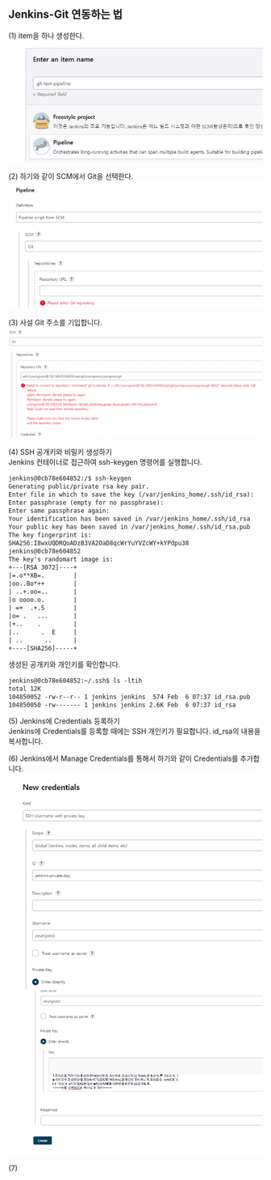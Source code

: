 ## Jenkins-Git 연동하는 법
(1) item을 하나 생성한다.  
![](./img/scm1.png)  

(2) 하기와 같이 SCM에서 Git을 선택한다.  
![](./img/scm2.png)  

(3) 사설 Git 주소를 기입합니다.  
![](./img/scm3.png)  

(4) SSH 공개키와 비밀키 생성하기  
Jenkins 컨테이너로 접근하여 ssh-keygen 명령어를 실행합니다.
```text
jenkins@0cb78e604852:/$ ssh-keygen
Generating public/private rsa key pair.
Enter file in which to save the key (/var/jenkins_home/.ssh/id_rsa): 
Enter passphrase (empty for no passphrase): 
Enter same passphrase again: 
Your identification has been saved in /var/jenkins_home/.ssh/id_rsa
Your public key has been saved in /var/jenkins_home/.ssh/id_rsa.pub
The key fingerprint is:
SHA256:I8wxUQDRQoADzB3VA2OaD8qcWrYuYVZcWY+kYPdpu38 jenkins@0cb78e604852
The key's randomart image is:
+---[RSA 3072]----+
|=.o**XB=.        |
|oo..Bo*++        |
| ..+.oo=..       |
|o oooo.o.        |
| =+  .+.S        |
|o= .   ...       |
|+..    .         |
|..      .  E     |
| ..      ..      |
+----[SHA256]-----+
```
생성된 공개키와 개인키를 확인합니다.
```text
jenkins@0cb78e604852:~/.ssh$ ls -ltih
total 12K
104850052 -rw-r--r-- 1 jenkins jenkins  574 Feb  6 07:37 id_rsa.pub
104850050 -rw------- 1 jenkins jenkins 2.6K Feb  6 07:37 id_rsa
```

(5) Jenkins에 Credentials 등록하기  
Jenkins에 Credentials를 등록할 때에는 SSH 개인키가 필요합니다. id_rsa의 내용을 복사합니다.  

(6) Jenkins에서 Manage Credentials를 통해서 하기와 같이 Credentials를 추가합니다.  
![](./img/scm4.png)  
![](./img/scm5.png)  

(7) 